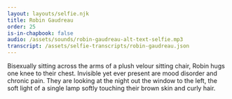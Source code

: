 ```yaml
---
layout: layouts/selfie.njk
title: Robin Gaudreau
order: 25
is-in-chapbook: false
audio: /assets/sounds/robin-gaudreau-alt-text-selfie.mp3
transcript: /assets/selfie-transcripts/robin-gaudreau.json
---
```


Bisexually sitting across the arms of a plush velour sitting chair, Robin hugs one knee to their chest. Invisible yet ever present are mood disorder and chronic pain. They are looking at the night out the window to the left, the soft light of a single lamp softly touching their brown skin and curly hair.
